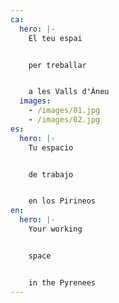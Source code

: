 ```yaml
---
ca:
  hero: |-
    El teu espai


    per treballar


    a les Valls d'Àneu
  images:
    - /images/01.jpg
    - /images/02.jpg
es:
  hero: |-
    Tu espacio


    de trabajo


    en los Pirineos
en:
  hero: |-
    Your working 


    space


    in the Pyrenees
---
```

